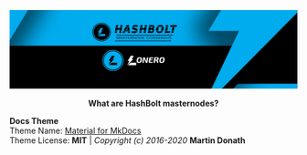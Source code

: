 <p align="center">
  <a href="https://lonero.org/hashbolt">
    <img src="https://raw.githubusercontent.com/Mentors4EDU/Images/master/banner.png" width="840" alt="Hashbolt">
  </a>
</p>

<p align="center">
  <strong>
    What are HashBolt masternodes?
  </strong>
</p>


**Docs Theme** \
Theme Name: [Material for MkDocs](https://squidfunk.github.io/mkdocs-material/) \
Theme License: **MIT** | *Copyright (c) 2016-2020* **Martin Donath**
